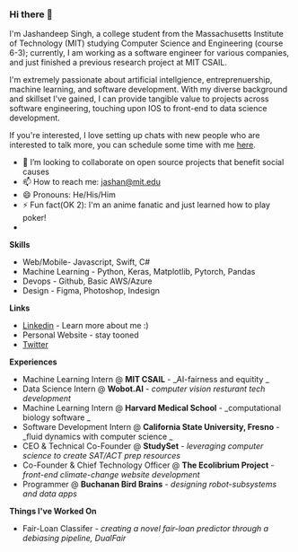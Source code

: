 ### Hi there 👋

I'm Jashandeep Singh, a college student from the Massachusetts Institute of Technology (MIT) studying Computer Science and Engineering (course 6-3); currently, I am working as a software engineer for various companies, and just finished a previous research project at MIT CSAIL.

I'm extremely passionate about artificial intellgience, entreprenuership, machine learning, and software development. With my diverse background and skillset I've gained, I can provide tangible value to projects across software engineering, touching upon IOS to front-end to data science development.

If you're interested, I love setting up chats with new people who are interested to talk more, you can schedule some time with me [here](https://calendly.com/jashan-12/30min).

- 👯 I’m looking to collaborate on open source projects that benefit social causes
- 📫 How to reach me: jashan@mit.edu
- 😄 Pronouns: He/His/Him
- ⚡ Fun fact(OK 2): I'm an anime fanatic and just learned how to play poker!
- 
**Skills**
- Web/Mobile- Javascript, Swift, C#
- Machine Learning - Python, Keras, Matplotlib, Pytorch, Pandas
- Devops - Github, Basic AWS/Azure
- Design - Figma, Photoshop, Indesign

**Links**
- [Linkedin](https://www.linkedin.com/in/jashan12/) - Learn more about me :)
- Personal Website - stay tooned
- [Twitter](https://twitter.com/JSingh_126)

**Experiences**
- Machine Learning Intern @ **MIT CSAIL** - _AI-fairness and equitity _
- Data Science Intern @ **Wobot.AI** - _computer vision resturant tech development_
- Machine Learning Intern @ **Harvard Medical School** - _computational biology software _
- Software Development Intern @ **California State University, Fresno** - _fluid dynamics with computer science _
- CEO & Technical Co-Founder @ **StudySet** - _leveraging computer science to create SAT/ACT prep resources_
- Co-Founder & Chief Technology Officer @ **The Ecolibrium Project** - _front-end climate-change website development_
- Programmer @ **Buchanan Bird Brains** - _designing robot-subsystems and data apps_

**Things I've Worked On**
- Fair-Loan Classifer - _creating a novel fair-loan predictor through a debiasing pipeline, DualFair_
